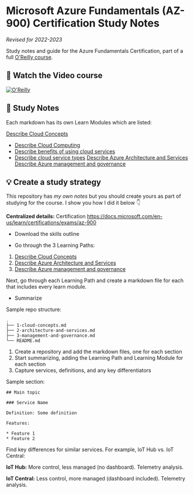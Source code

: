 # Microsoft Azure Fundamentals (AZ-900) Certification Study Notes
_Revised for 2022-2023_

Study notes and guide for the Azure Fundamentals Certification, part of a full [O'Reilly course](https://learning.oreilly.com/videos/microsoft-azure-fundamentals/27702422VIDEOPAIML/).

## 🚀 Watch the Video course

[![O'Reilly](https://learning.oreilly.com/covers/urn:orm:video:27702422VIDEOPAIML/400w/)](https://learning.oreilly.com/videos/microsoft-azure-fundamentals/27702422VIDEOPAIML/ "Azure Fundamentals Certification")

## 📘 Study Notes

Each markdown has its own Learn Modules which are listed:

[Describe Cloud Concepts](https://learn.microsoft.com/training/paths/microsoft-azure-fundamentals-describe-cloud-concepts/?WT.mc_id=academic-0000-alfredodeza)
- [Describe Cloud Computing](https://learn.microsoft.com/training/modules/describe-cloud-compute/?WT.mc_id=academic-0000-alfredodeza)
- [Describe benefits of using cloud services](https://learn.microsoft.com/training/modules/describe-benefits-use-cloud-services/?WT.mc_id=academic-0000-alfredodeza)
- [Describe cloud service types](https://learn.microsoft.com/training/modules/describe-benefits-use-cloud-services/?WT.mc_id=academic-0000-alfredodeza)
[Describe Azure Architecture and Services](https://learn.microsoft.com/training/paths/azure-fundamentals-describe-azure-architecture-services/?WT.mc_id=academic-0000-alfredodeza)
[Describe Azure management and governance](https://learn.microsoft.com/training/paths/describe-azure-management-governance/?WT.mc_id=academic-0000-alfredodeza)


## 💡 Create a study strategy
This repository has _my own notes_ but you should create yours as part of studying for the course. I show you how I did it below 👇

**Centralized details:** Certification https://docs.microsoft.com/en-us/learn/certifications/exams/az-900

* Download the skills outline

* Go through the 3 Learning Paths:

1. [Describe Cloud Concepts](https://learn.microsoft.com/training/paths/microsoft-azure-fundamentals-describe-cloud-concepts/?WT.mc_id=academic-0000-alfredodeza)
1. [Describe Azure Architecture and Services](https://learn.microsoft.com/training/paths/azure-fundamentals-describe-azure-architecture-services/?WT.mc_id=academic-0000-alfredodeza)
1. [Describe Azure management and governance](https://learn.microsoft.com/training/paths/describe-azure-management-governance/?WT.mc_id=academic-0000-alfredodeza)

Next, go through each Learning Path and create a markdown file for each that includes every learn module.

* Summarize

Sample repo structure:

```
.
├── 1-cloud-concepts.md
├── 2-architecture-and-services.md
├── 3-management-and-governance.md
└── README.md
```

1. Create a repository and add the markdown files, one for each section
1. Start summarizing, adding the Learning Path and Learning Module for each section
1. Capture services, definitions, and any key differentiators

Sample section:

```
## Main topic

### Service Name

Definition: Some definition

Features:

* Feature 1
* Feature 2
```

Find key differences for similar services. For example, IoT Hub vs. IoT Central:

**IoT Hub:** More control, less managed (no dashboard). Telemetry analysis.

**IoT Central:** Less control, more managed (dashboard included). Telemetry analysis.
